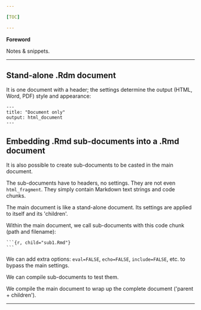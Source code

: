 ```yaml
---

[TOC]

---
```


**Foreword**

Notes & snippets.

---

## Stand-alone .Rdm document

It is one document with a header; the settings determine the output (HTML, Word, PDF) style and appearance:

```
---
title: "Document only"
output: html_document
---
```

## Embedding .Rmd sub-documents into a .Rmd document

It is also possible to create sub-documents to be casted in the main document.

The sub-documents have to headers, no settings. They are not even `html_fragment`. They simply contain Markdown text strings and code chunks.

The main document is like a stand-alone document. Its settings are applied to itself and its 'children'.

Within the main document, we call sub-documents with this code chunk (path and filename):


	```{r, child="sub1.Rmd"}
	```


We can add extra options: `eval=FALSE`, `echo=FALSE`, `include=FALSE`, etc. to bypass the main settings.

We can compile sub-documents to test them.

We compile the main document to wrap up the complete document ('parent + children').

---
